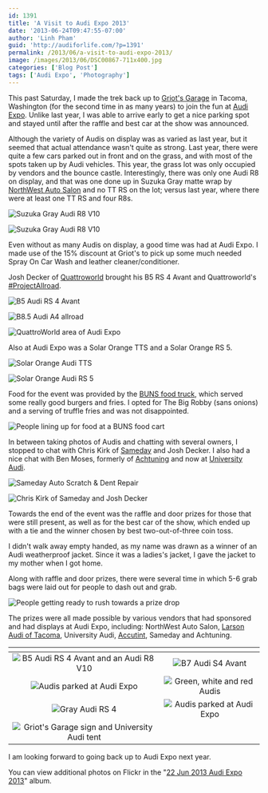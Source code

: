 ```yaml
---
id: 1391
title: 'A Visit to Audi Expo 2013'
date: '2013-06-24T09:47:55-07:00'
author: 'Linh Pham'
guid: 'http://audiforlife.com/?p=1391'
permalink: /2013/06/a-visit-to-audi-expo-2013/
image: /images/2013/06/DSC00867-711x400.jpg
categories: ['Blog Post']
tags: ['Audi Expo', 'Photography']
---
```


This past Saturday, I made the trek back up to [Griot's Garage](http://www.griotsgarage.com/) in Tacoma, Washington (for the second time in as many years) to join the fun at [Audi Expo](http://www.audiexpo.com/). Unlike last year, I was able to arrive early to get a nice parking spot and stayed until after the raffle and best car at the show was announced.

Although the variety of Audis on display was as varied as last year, but it seemed that actual attendance wasn't quite as strong. Last year, there were quite a few cars parked out in front and on the grass, and with most of the spots taken up by Audi vehicles. This year, the grass lot was only occupied by vendors and the bounce castle. Interestingly, there was only one Audi R8 on display, and that was one done up in Suzuka Gray matte wrap by [NorthWest Auto Salon](http://www.northwestautosalon.com/) and no TT RS on the lot; versus last year, where there were at least one TT RS and four R8s.

![Suzuka Gray Audi R8 V10](/images/2013/06/DSC00840.jpg)

![Suzuka Gray Audi R8 V10](/images/2013/06/DSC00958.jpg)

Even without as many Audis on display, a good time was had at Audi Expo. I made use of the 15% discount at Griot's to pick up some much needed Spray On Car Wash and leather cleaner/conditioner.

Josh Decker of [Quattroworld](http://quattroworld.com/) brought his B5 RS 4 Avant and Quattroworld's [#ProjectAllroad](http://tagboard.com/ProjectAllroad).

![B5 Audi RS 4 Avant](/images/2013/06/DSC00841.jpg)

![B8.5 Audi A4 allroad](/images/2013/06/DSC00939.jpg)

![QuattroWorld area of Audi Expo](/images/2013/06/DSC00937.jpg)

Also at Audi Expo was a Solar Orange TTS and a Solar Orange RS 5.

![Solar Orange Audi TTS](/images/2013/06/DSC00830.jpg)

![Solar Orange Audi RS 5](/images/2013/06/DSC00883.jpg)

Food for the event was provided by the [BUNS food truck](http://www.bunsonwheels.com/index.html), which served some really good burgers and fries. I opted for The Big Robby (sans onions) and a serving of truffle fries and was not disappointed.

![People lining up for food at a BUNS food cart](/images/2013/06/DSC00915.jpg)

In between taking photos of Audis and chatting with several owners, I stopped to chat with Chris Kirk of [Sameday](http://www.sameday-usa.com/)</a> and Josh Decker. I also had a nice chat with Ben Moses, formerly of [Achtuning](http://achtuning.com/) and now at [University Audi](http://www.universityaudi.com/index.htm).

![Sameday Auto Scratch & Dent Repair](/images/2013/06/DSC00936.jpg)

![Chris Kirk of Sameday and Josh Decker](/images/2013/06/DSC00976.jpg)

Towards the end of the event was the raffle and door prizes for those that were still present, as well as for the best car of the show, which ended up with a tie and the winner chosen by best two-out-of-three coin toss.

I didn't walk away empty handed, as my name was drawn as a winner of an Audi weatherproof jacket. Since it was a ladies's jacket, I gave the jacket to my mother when I got home.

Along with raffle and door prizes, there were several time in which 5-6 grab bags were laid out for people to dash out and grab.

![People getting ready to rush towards a prize drop](/images/2013/06/DSC00982.jpg)

The prizes were all made possible by various vendors that had sponsored and had displays at Audi Expo, including: NorthWest Auto Salon, [Larson Audi of Tacoma](http://www.larsonaudioftacoma.com/), University Audi, [Accutint](http://accutint.com/), Sameday and Achtuning.

| <!-- --> | <!-- --> |
| :------: | :------: |
| ![B5 Audi RS 4 Avant and an Audi R8 V10](/images/2013/06/DSC00826.jpg)| ![B7 Audi S4 Avant](/images/2013/06/DSC00829.jpg) |
| ![Audis parked at Audi Expo](/images/2013/06/DSC00867.jpg) | ![Green, white and red Audis](/images/2013/06/DSC00879.jpg) |
| ![Gray Audi RS 4](/images/2013/06/DSC00895.jpg) | ![Audis parked at Audi Expo](/images/2013/06/DSC00919.jpg) |
| ![Griot's Garage sign and University Audi tent](/images/2013/06/DSC00971.jpg) | |

I am looking forward to going back up to Audi Expo next year.

You can view additional photos on Flickr in the "[22 Jun 2013 Audi Expo 2013](https://www.flickr.com/photos/questionlp/sets/72157634298472556/)" album.
